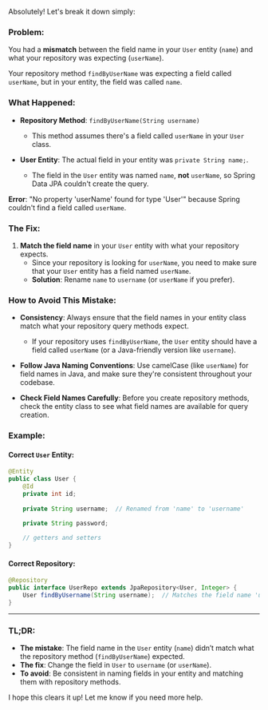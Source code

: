 Absolutely! Let's break it down simply:

### Problem:

You had a **mismatch** between the field name in your `User` entity (`name`) and what your repository was expecting (`userName`). 

Your repository method `findByUserName` was expecting a field called `userName`, but in your entity, the field was called `name`.

### What Happened:

- **Repository Method**: `findByUserName(String username)`
  - This method assumes there's a field called `userName` in your `User` class.
  
- **User Entity**: The actual field in your entity was `private String name;`.
  - The field in the `User` entity was named `name`, **not** `userName`, so Spring Data JPA couldn't create the query.

**Error**: "No property 'userName' found for type 'User'" because Spring couldn't find a field called `userName`.

### The Fix:

1. **Match the field name** in your `User` entity with what your repository expects.
   - Since your repository is looking for `userName`, you need to make sure that your `User` entity has a field named `userName`.
   - **Solution**: Rename `name` to `username` (or `userName` if you prefer).

### How to Avoid This Mistake:

- **Consistency**: Always ensure that the field names in your entity class match what your repository query methods expect.
  - If your repository uses `findByUserName`, the `User` entity should have a field called `userName` (or a Java-friendly version like `username`).
  
- **Follow Java Naming Conventions**: Use camelCase (like `userName`) for field names in Java, and make sure they're consistent throughout your codebase.
  
- **Check Field Names Carefully**: Before you create repository methods, check the entity class to see what field names are available for query creation.

### Example:

#### Correct `User` Entity:

```java
@Entity
public class User {
    @Id
    private int id;
    
    private String username;  // Renamed from 'name' to 'username'

    private String password;
    
    // getters and setters
}
```

#### Correct Repository:

```java
@Repository
public interface UserRepo extends JpaRepository<User, Integer> {
    User findByUsername(String username);  // Matches the field name 'username'
}
```

---

### TL;DR:
- **The mistake**: The field name in the `User` entity (`name`) didn’t match what the repository method (`findByUserName`) expected.
- **The fix**: Change the field in `User` to `username` (or `userName`).
- **To avoid**: Be consistent in naming fields in your entity and matching them with repository methods.

I hope this clears it up! Let me know if you need more help.
